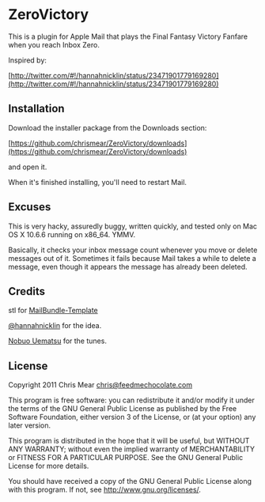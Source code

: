 ZeroVictory
===========

This is a plugin for Apple Mail that plays the Final Fantasy Victory Fanfare when you reach Inbox Zero.

Inspired by:

[http://twitter.com/#!/hannahnicklin/status/23471901779169280](http://twitter.com/#!/hannahnicklin/status/23471901779169280)

Installation
------------

Download the installer package from the Downloads section:

[https://github.com/chrismear/ZeroVictory/downloads](https://github.com/chrismear/ZeroVictory/downloads)

and open it.

When it's finished installing, you'll need to restart Mail.

Excuses
-------

This is very hacky, assuredly buggy, written quickly, and tested only on Mac OS X 10.6.6 running on x86_64. YMMV.

Basically, it checks your inbox message count whenever you move or delete messages out of it. Sometimes it fails because Mail takes a while to delete a message, even though it appears the message has already been deleted.

Credits
-------

stl for [MailBundle-Template](https://github.com/stl/MailBundle-Template)

[@hannahnicklin](http://twitter.com/#!/hannahnicklin) for the idea.

[Nobuo Uematsu](http://na.square-enix.com/uematsu/) for the tunes.

License
-------

Copyright 2011 Chris Mear <chris@feedmechocolate.com>

This program is free software: you can redistribute it and/or modify
it under the terms of the GNU General Public License as published by
the Free Software Foundation, either version 3 of the License, or
(at your option) any later version.

This program is distributed in the hope that it will be useful,
but WITHOUT ANY WARRANTY; without even the implied warranty of
MERCHANTABILITY or FITNESS FOR A PARTICULAR PURPOSE.  See the
GNU General Public License for more details.

You should have received a copy of the GNU General Public License
along with this program.  If not, see <http://www.gnu.org/licenses/>.
